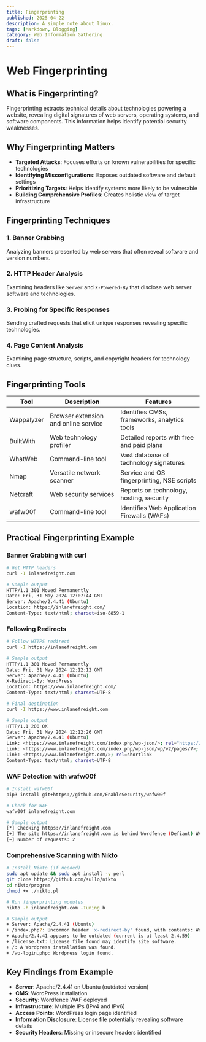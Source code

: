 ```yaml
---
title: Fingerprinting
published: 2025-04-22
description: A simple note about linux.
tags: [Markdown, Blogging]
category: Web Information Gathering
draft: false
---
```


# Web Fingerprinting

## What is Fingerprinting?
Fingerprinting extracts technical details about technologies powering a website, revealing digital signatures of web servers, operating systems, and software components. This information helps identify potential security weaknesses.

## Why Fingerprinting Matters
- **Targeted Attacks**: Focuses efforts on known vulnerabilities for specific technologies
- **Identifying Misconfigurations**: Exposes outdated software and default settings
- **Prioritizing Targets**: Helps identify systems more likely to be vulnerable
- **Building Comprehensive Profiles**: Creates holistic view of target infrastructure

## Fingerprinting Techniques

### 1. Banner Grabbing
Analyzing banners presented by web servers that often reveal software and version numbers.

### 2. HTTP Header Analysis
Examining headers like `Server` and `X-Powered-By` that disclose web server software and technologies.

### 3. Probing for Specific Responses
Sending crafted requests that elicit unique responses revealing specific technologies.

### 4. Page Content Analysis
Examining page structure, scripts, and copyright headers for technology clues.

## Fingerprinting Tools

| Tool | Description | Features |
|------|-------------|----------|
| Wappalyzer | Browser extension and online service | Identifies CMSs, frameworks, analytics tools |
| BuiltWith | Web technology profiler | Detailed reports with free and paid plans |
| WhatWeb | Command-line tool | Vast database of technology signatures |
| Nmap | Versatile network scanner | Service and OS fingerprinting, NSE scripts |
| Netcraft | Web security services | Reports on technology, hosting, security |
| wafw00f | Command-line tool | Identifies Web Application Firewalls (WAFs) |

## Practical Fingerprinting Example

### Banner Grabbing with curl
```bash
# Get HTTP headers
curl -I inlanefreight.com

# Sample output
HTTP/1.1 301 Moved Permanently
Date: Fri, 31 May 2024 12:07:44 GMT
Server: Apache/2.4.41 (Ubuntu)
Location: https://inlanefreight.com/
Content-Type: text/html; charset=iso-8859-1
```

### Following Redirects
```bash
# Follow HTTPS redirect
curl -I https://inlanefreight.com

# Sample output
HTTP/1.1 301 Moved Permanently
Date: Fri, 31 May 2024 12:12:12 GMT
Server: Apache/2.4.41 (Ubuntu)
X-Redirect-By: WordPress
Location: https://www.inlanefreight.com/
Content-Type: text/html; charset=UTF-8
```

```bash
# Final destination
curl -I https://www.inlanefreight.com

# Sample output
HTTP/1.1 200 OK
Date: Fri, 31 May 2024 12:12:26 GMT
Server: Apache/2.4.41 (Ubuntu)
Link: <https://www.inlanefreight.com/index.php/wp-json/>; rel="https://api.w.org/"
Link: <https://www.inlanefreight.com/index.php/wp-json/wp/v2/pages/7>; rel="alternate"; typ
Link: <https://www.inlanefreight.com/>; rel=shortlink
Content-Type: text/html; charset=UTF-8
```

### WAF Detection with wafw00f
```bash
# Install wafw00f
pip3 install git+https://github.com/EnableSecurity/wafw00f

# Check for WAF
wafw00f inlanefreight.com

# Sample output
[*] Checking https://inlanefreight.com
[+] The site https://inlanefreight.com is behind Wordfence (Defiant) WAF.
[~] Number of requests: 2
```

### Comprehensive Scanning with Nikto
```bash
# Install Nikto (if needed)
sudo apt update && sudo apt install -y perl
git clone https://github.com/sullo/nikto
cd nikto/program
chmod +x ./nikto.pl

# Run fingerprinting modules
nikto -h inlanefreight.com -Tuning b

# Sample output
+ Server: Apache/2.4.41 (Ubuntu)
+ /index.php?: Uncommon header 'x-redirect-by' found, with contents: WordPress.
+ Apache/2.4.41 appears to be outdated (current is at least 2.4.59)
+ /license.txt: License file found may identify site software.
+ /: A Wordpress installation was found.
+ /wp-login.php: Wordpress login found.
```

## Key Findings from Example
- **Server**: Apache/2.4.41 on Ubuntu (outdated version)
- **CMS**: WordPress installation
- **Security**: Wordfence WAF deployed
- **Infrastructure**: Multiple IPs (IPv4 and IPv6)
- **Access Points**: WordPress login page identified
- **Information Disclosure**: License file potentially revealing software details
- **Security Headers**: Missing or insecure headers identified
